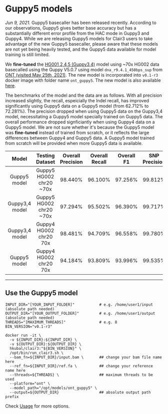 # Guppy5 models

*Jun 9, 2021.* Guppy5 basecaller has been released recently. According to our observations, Guppy5 gives better base accuracy but has a substantially different error profile from the HAC mode in Guppy3 and Guppy4. While we are releasing Guppy5 models for Clair3 users to take advantage of the new Guppy5 basecaller, please aware that these models are not yet being heavily tested, and the Guppy5 data available for model training is still limited.

We **fine-tuned** the [HG001,2,4,5 (Guppy3,4)](http://www.bio8.cs.hku.hk/clair3/clair3_models/ont.tar.gz) model using ~70x HG002 data basecalled using the Guppy V5.0.7 using model `dna_r9.4.1_450bps_sup` from [ONT (visited May 25th, 2021)](https://labs.epi2me.io/gm24385_2021.05/). The new model is incorporated into `v0.1-r3` docker image with folder name `ont_guppy5`. The new model is also available [here](https://github.com/HKU-BAL/Clair3#pre-trained-models).

The benchmarks of the model and the data are as follows. With all precision increased slightly, the recall, espeicially the Indel recall, has improved significantly using Guppy5 data on a Guppy5 model (from 62.712% to 72.281%). The precision dropped when using Guppy5 data on the Guppy3,4 model, necessitating a Guppy5 model specially trained on Guppy5 data. The overall performance dropped signficiantly when using Guppy4 data on a Guppy5 model. We are not sure whether it's because the Guppy5 model was **fine-tuned** instead of trained from scratch, or it reflects the large differences between Guppy4 and Guppy5 data. A Guppy5 model trained from scratch will be provided when more Guppy5 data is available.

| Model          | Testing<br>Dataset | Overall<br>Precision | Overall<br>Recall | Overall<br>F1 | SNP<br>Precision | SNP<br>Recall | SNP<br>F1 | Indel<br>Precision | Indel<br>Recall | Indel<br>F1 |
| :--------------: | :---------------: | :----------: | :--------: | :---------------------: | :------------------: | :--------------: | :-----------------: | :--------------: | :----------: | :-------------------: |
| Guppy5 model   | Guppy5 HG002 chr20 ~70x  | 98.440%               | 96.100%            | 97.256%        | 99.812%           | 99.858%        | 99.835%    | 88.056%             | 72.281%          | 79.393%      |
| Guppy3,4 model | Guppy5 HG002 chr20 ~70x    | 97.294%               | 95.502%            | 96.390%        | 99.717%           | 99.858%        | 99.788%    | 79.616%             | 67.893%          | 73.289%      |
| Guppy3,4 model | Guppy4 HG002 chr20 70x    | 98.481%               | 94.709%            | 96.558%        | 99.780%           | 99.758%        | 99.769%    | 87.278%             | 62.713%          | 72.984%      |
| Guppy5 model   | Guppy4 HG002 chr20 70x    |94.184%               | 93.809%            | 93.996%        | 99.535%           | 99.634%        | 99.585%    | 59.359%             | 56.894%          | 58.100%      |

----

## Use the Guppy5 model

```
INPUT_DIR="[YOUR_INPUT_FOLDER]"           # e.g. /home/user1/input (absolute path needed)
OUTPUT_DIR="[YOUR_OUTPUT_FOLDER]"         # e.g. /home/user1/output (absolute path needed)
THREADS="[MAXIMUM_THREADS]"               # e.g. 8
BIN_VERSION="v0.1-r3"

docker run -it \
  -v ${INPUT_DIR}:${INPUT_DIR} \
  -v ${OUTPUT_DIR}:${OUTPUT_DIR} \
  hkubal/clair3:"${BIN_VERSION}" \
  /opt/bin/run_clair3.sh \
  --bam_fn=${INPUT_DIR}/input.bam \       ## change your bam file name here
  --ref_fn=${INPUT_DIR}/ref.fa \          ## change your reference name here
  --threads=${THREADS} \                  ## maximum threads to be used
  --platform="ont" \                       
  --model_path="/opt/models/ont_guppy5" \  
  --output=${OUTPUT_DIR}                  ## absolute output path prefix 
```

Check [Usage](https://github.com/HKU-BAL/Clair3#Usage) for more options.

